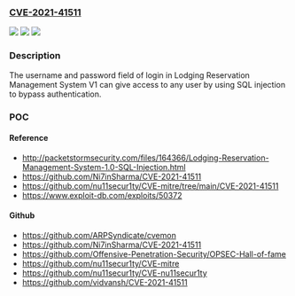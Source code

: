 ### [CVE-2021-41511](https://cve.mitre.org/cgi-bin/cvename.cgi?name=CVE-2021-41511)
![](https://img.shields.io/static/v1?label=Product&message=n%2Fa&color=blue)
![](https://img.shields.io/static/v1?label=Version&message=n%2Fa&color=blue)
![](https://img.shields.io/static/v1?label=Vulnerability&message=n%2Fa&color=brighgreen)

### Description

The username and password field of login in Lodging Reservation Management System V1 can give access to any user by using SQL injection to bypass authentication.

### POC

#### Reference
- http://packetstormsecurity.com/files/164366/Lodging-Reservation-Management-System-1.0-SQL-Injection.html
- https://github.com/Ni7inSharma/CVE-2021-41511
- https://github.com/nu11secur1ty/CVE-mitre/tree/main/CVE-2021-41511
- https://www.exploit-db.com/exploits/50372

#### Github
- https://github.com/ARPSyndicate/cvemon
- https://github.com/Ni7inSharma/CVE-2021-41511
- https://github.com/Offensive-Penetration-Security/OPSEC-Hall-of-fame
- https://github.com/nu11secur1ty/CVE-mitre
- https://github.com/nu11secur1ty/CVE-nu11secur1ty
- https://github.com/vidvansh/CVE-2021-41511

